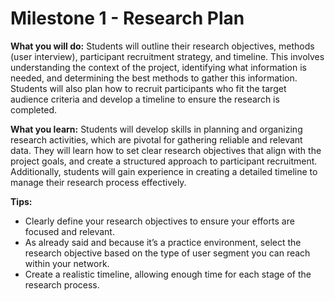 # Milestone 1 - Research Plan

**What you will do:** Students will outline their research objectives, methods (user interview), participant recruitment strategy, and timeline. This involves understanding the context of the project, identifying what information is needed, and determining the best methods to gather this information. Students will also plan how to recruit participants who fit the target audience criteria and develop a timeline to ensure the research is completed.

**What you learn:** Students will develop skills in planning and organizing research activities, which are pivotal for gathering reliable and relevant data. They will learn how to set clear research objectives that align with the project goals, and create a structured approach to participant recruitment. Additionally, students will gain experience in creating a detailed timeline to manage their research process effectively.

**Tips:**
- Clearly define your research objectives to ensure your efforts are focused and relevant.
- As already said and because it’s a practice environment, select the research objective based on the type of user segment you can reach within your network.
- Create a realistic timeline, allowing enough time for each stage of the research process.

